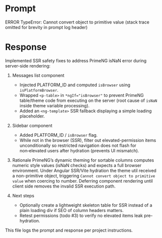 # Prompt
ERROR TypeError: Cannot convert object to primitive value
(stack trace omitted for brevity in prompt log header)

# Response
Implemented SSR safety fixes to address PrimeNG isNaN error during server-side rendering:

1. Messages list component
   - Injected PLATFORM_ID and computed `isBrowser` using `isPlatformBrowser`.
   - Wrapped `<p-table>` in `*ngIf="isBrowser"` to prevent PrimeNG table/theme code from executing on the server (root cause of `isNaN` inside theme variable processing).
   - Added an `<ng-template>` SSR fallback displaying a simple loading placeholder.

2. Sidebar component
   - Added PLATFORM_ID / `isBrowser` flag.
   - While not in the browser (SSR), filter out elevated-permission items unconditionally so restricted navigation does not flash for non‑elevated users after hydration (prevents UI mismatch).

3. Rationale
   PrimeNG’s dynamic theming for sortable columns computes numeric style values (isNaN checks) and expects a full browser environment. Under Angular SSR/Vite hydration the theme util received a non-primitive object, triggering `Cannot convert object to primitive value` when coercing to number. Deferring component rendering until client side removes the invalid SSR execution path.

4. Next steps
   - Optionally create a lightweight skeleton table for SSR instead of a plain loading div if SEO of column headers matters.
   - Retest permissions (todo #3) to verify no elevated items leak pre-hydration.

This file logs the prompt and response per project instructions.
